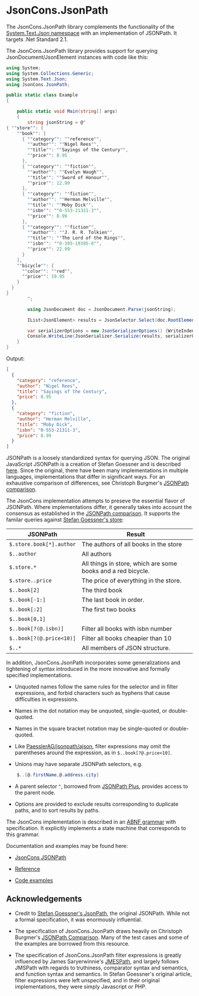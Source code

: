 # JsonCons.JsonPath

The JsonCons.JsonPath library complements the functionality of the 
[System.Text.Json namespace](https://docs.microsoft.com/en-us/dotnet/api/system.text.json?view=netcore-3.1)
with an implementation of JSONPath. It targets .Net Standard 2.1.

The JsonCons.JsonPath library provides support for querying
JsonDocument/JsonElement instances with code like this:
```csharp
using System;
using System.Collections.Generic;
using System.Text.Json;
using JsonCons.JsonPath;

public static class Example
{

    public static void Main(string[] args)
    {
        string jsonString = @"
{ ""store"": {
    ""book"": [ 
      { ""category"": ""reference"",
        ""author"": ""Nigel Rees"",
        ""title"": ""Sayings of the Century"",
        ""price"": 8.95
      },
      { ""category"": ""fiction"",
        ""author"": ""Evelyn Waugh"",
        ""title"": ""Sword of Honour"",
        ""price"": 12.99
      },
      { ""category"": ""fiction"",
        ""author"": ""Herman Melville"",
        ""title"": ""Moby Dick"",
        ""isbn"": ""0-553-21311-3"",
        ""price"": 8.99
      },
      { ""category"": ""fiction"",
        ""author"": ""J. R. R. Tolkien"",
        ""title"": ""The Lord of the Rings"",
        ""isbn"": ""0-395-19395-8"",
        ""price"": 22.99
      }
    ],
    ""bicycle"": {
      ""color"": ""red"",
      ""price"": 19.95
    }
  }
}
        ";

        using JsonDocument doc = JsonDocument.Parse(jsonString);

        IList<JsonElement> results = JsonSelector.Select(doc.RootElement, "$..book[?(@.price >= 5 && @.price < 10)]");

        var serializerOptions = new JsonSerializerOptions() {WriteIndented = true};        
        Console.WriteLine(JsonSerializer.Serialize(results, serializerOptions));
    }
}
```
Output:
```json
[
  {
    "category": "reference",
    "author": "Nigel Rees",
    "title": "Sayings of the Century",
    "price": 8.95
  },
  {
    "category": "fiction",
    "author": "Herman Melville",
    "title": "Moby Dick",
    "isbn": "0-553-21311-3",
    "price": 8.99
  }
]
```

JSONPath is a loosely standardized syntax for querying JSON. The original JavaScript JSONPath is a creation
of Stefan Goessner and is described [here](https://goessner.net/articles/JsonPath/). Since
the original, there have been many implementations in multiple languages, 
implementations that differ in significant ways. For an exhaustive comparison of differences, 
see Christoph Burgmer's [JSONPath comparison](https://cburgmer.github.io/json-path-comparison/).

The JsonCons implementation attempts to preseve the essential flavor of JSONPath. Where
implementations differ, it generally takes into account the consensus as established in
the [JSONPath comparison](https://cburgmer.github.io/json-path-comparison/). It supports
the familar queries against [Stefan Goessner's store](https://goessner.net/articles/JsonPath/index.html#e3):

JSONPath	                | Result
---------------------------|----------------------------------------
`$.store.book[*].author`	| The authors of all books in the store
`$..author`	        | All authors
`$.store.*`	        | All things in store, which are some books and a red bicycle.
`$.store..price`	        | The price of everything in the store.
`$..book[2]`	        | The third book
`$..book[-1:]`	        | The last book in order.
`$..book[:2]`	        | The first two books
`$..book[0,1]`             | &nbsp;
`$..book[?(@.isbn)]`	| Filter all books with isbn number
`$..book[?(@.price<10)]`	| Filter all books cheapier than 10
`$..*`	                | All members of JSON structure.

  
In addition, JsonCons.JsonPath incorporates some generalizations and tightening of syntax introduced
in the more innovative and formally specified implementations.

- Unquoted names follow the same rules for the selector and in filter
expressions, and forbid characters such as hyphens that cause difficulties
in expressions.

- Names in the dot notation may be unquoted, single-quoted, or double-quoted.

- Names in the square bracket notation may be single-quoted or double-quoted.

- Like [PaesslerAG/jsonpath/ajson](https://github.com/PaesslerAG/jsonpath), filter expressions 
may omit the parentheses around the expression, as in `$..book[?@.price<10]`. 

- Unions may have separate JSONPath selectors, e.g.
```csharp
    $..[@.firstName,@.address.city]
```
- A parent selector `^`, borrowed from [JSONPath Plus](https://www.npmjs.com/package/jsonpath-plus), 
provides access to the parent node.

- Options are provided to exclude results corresponding to duplicate paths, and to 
sort results by paths.

The JsonCons implementation is described in an [ABNF grammar](https://danielaparker.github.io/JsonCons.Net/articles/JsonPath/Specification.html) with specification.
It explicitly implements a state machine that corresponds to this grammar. 

Documentation and examples may be found here:

- [JsonCons JSONPath](https://danielaparker.github.io/JsonCons.Net/articles/JsonPath/JsonConsJsonPath.html)

- [Reference](https://danielaparker.github.io/JsonCons.Net/ref/JsonCons.JsonPath.html)

- [Code examples](https://github.com/danielaparker/JsonCons.Net/blob/main/examples/JsonPath.Examples/JsonPathExamples.cs)

## Acknowledgements

- Credit to [Stefan Goessner's JsonPath](https://goessner.net/articles/JsonPath/),
the original JSONPath. While not a formal specification, it was enormously
influential.

- The specification of JsonCons.JsonPath draws heavily on Christoph Burgmer's 
[JSONPath Comparison](https://cburgmer.github.io/json-path-comparison/).
Many of the test cases and some of the examples are borrowed from this resource.

- The specification of JsonCons.JsonPath filter expressions is greatly influenced by
James Saryerwinnie's [JMESPath](https://jmespath.org/specification.html),
and largely follows JMSPath with regards to truthiness, comparator syntax and semantics,
and function syntax and semantics. In Stefan Goessner's original article, filter
expressions were left unspecified, and in their original implementations, they were
simply Javascript or PHP. 

